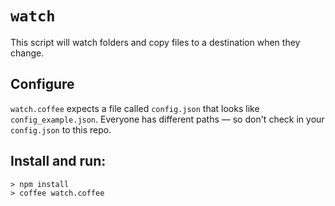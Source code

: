 # `watch`

This script will watch folders and copy files to a destination when
they change.

## Configure

`watch.coffee` expects a file called `config.json` that looks like
`config_example.json`.  Everyone has different paths — so don't check
in your `config.json` to this repo.

## Install and run:

```
> npm install
> coffee watch.coffee
``` 
